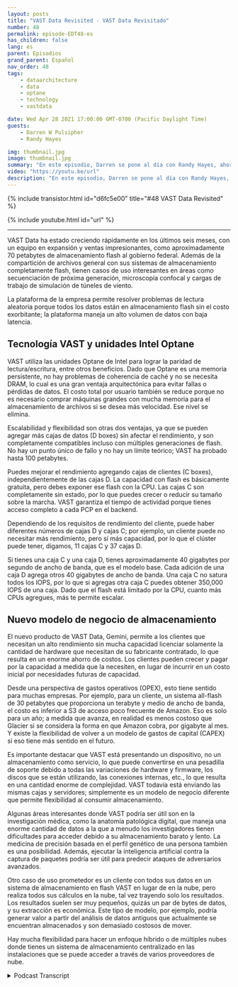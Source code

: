 ```yaml
---
layout: posts
title: "VAST Data Revisited - VAST Data Revisitado"
number: 48
permalink: episode-EDT48-es
has_children: false
lang: es
parent: Episodios
grand_parent: Español
nav_order: 48
tags:
    - dataarchitecture
    - data
    - optane
    - technology
    - vastdata

date: Wed Apr 28 2021 17:00:00 GMT-0700 (Pacific Daylight Time)
guests:
    - Darren W Pulsipher
    - Randy Hayes

img: thumbnail.jpg
image: thumbnail.jpg
summary: "En este episodio, Darren se pone al día con Randy Hayes, ahora VP de Ventas para el sector público de VAST Data, seis meses después de su última conversación para ver cómo les está yendo en la industria, qué hay de nuevo en VAST y casos de uso interesantes. Su nuevo producto, Gemini, ofrece un modelo de negocio de almacenamiento diferente."
video: "https://youtu.be/url"
description: "En este episodio, Darren se pone al día con Randy Hayes, ahora VP de Ventas para el sector público de VAST Data, seis meses después de su última conversación para ver cómo les está yendo en la industria, qué hay de nuevo en VAST y casos de uso interesantes. Su nuevo producto, Gemini, ofrece un modelo de negocio de almacenamiento diferente."
---
```


<div>
{% include transistor.html id="d6fc5e00" title="#48 VAST Data Revisited" %}

{% include youtube.html id="url" %}
</div>

---

VAST Data ha estado creciendo rápidamente en los últimos seis meses, con un equipo en expansión y ventas impresionantes, como aproximadamente 70 petabytes de almacenamiento flash al gobierno federal. Además de la compartición de archivos general con sus sistemas de almacenamiento completamente flash, tienen casos de uso interesantes en áreas como secuenciación de próxima generación, microscopía confocal y cargas de trabajo de simulación de túneles de viento.

La plataforma de la empresa permite resolver problemas de lectura aleatoria porque todos los datos están en almacenamiento flash sin el costo exorbitante; la plataforma maneja un alto volumen de datos con baja latencia.

## Tecnología VAST y unidades Intel Optane

VAST utiliza las unidades Optane de Intel para lograr la paridad de lectura/escritura, entre otros beneficios. Dado que Optane es una memoria persistente, no hay problemas de coherencia de caché y no se necesita DRAM, lo cual es una gran ventaja arquitectónica para evitar fallas o pérdidas de datos. El costo total por usuario también se reduce porque no es necesario comprar máquinas grandes con mucha memoria para el almacenamiento de archivos si se desea más velocidad. Ese nivel se elimina.

Escalabilidad y flexibilidad son otras dos ventajas, ya que se pueden agregar más cajas de datos (D boxes) sin afectar el rendimiento, y son completamente compatibles incluso con múltiples generaciones de flash. No hay un punto único de fallo y no hay un límite teórico; VAST ha probado hasta 100 petabytes.

Puedes mejorar el rendimiento agregando cajas de clientes (C boxes), independientemente de las cajas D. La capacidad con flash es básicamente gratuita, pero debes exponer ese flash con la CPU. Las cajas C son completamente sin estado, por lo que puedes crecer o reducir su tamaño sobre la marcha. VAST garantiza el tiempo de actividad porque tienes acceso completo a cada PCP en el backend.

Dependiendo de los requisitos de rendimiento del cliente, puede haber diferentes números de cajas D y cajas C; por ejemplo, un cliente puede no necesitar más rendimiento, pero sí más capacidad, por lo que el clúster puede tener, digamos, 11 cajas C y 37 cajas D.

Si tienes una caja C y una caja D, tienes aproximadamente 40 gigabytes por segundo de ancho de banda, que es el modelo base. Cada adición de una caja D agrega otros 40 gigabytes de ancho de banda. Una caja C no satura todos los IOPS, por lo que si agregas otra caja C puedes obtener 350,000 IOPS de una caja. Dado que el flash está limitado por la CPU, cuanto más CPUs agregues, más te permite escalar.

## Nuevo modelo de negocio de almacenamiento

El nuevo producto de VAST Data, Gemini, permite a los clientes que necesitan un alto rendimiento sin mucha capacidad licenciar solamente la cantidad de hardware que necesitan de su fabricante contratado, lo que resulta en un enorme ahorro de costos. Los clientes pueden crecer y pagar por la capacidad a medida que la necesiten, en lugar de incurrir en un costo inicial por necesidades futuras de capacidad.

Desde una perspectiva de gastos operativos (OPEX), esto tiene sentido para muchas empresas. Por ejemplo, para un cliente, un sistema all-flash de 30 petabytes que proporciona un terabyte y medio de ancho de banda, el costo es inferior a S3 de acceso poco frecuente de Amazon. Eso es solo para un año; a medida que avanza, en realidad es menos costoso que Glacier si se considera la forma en que Amazon cobra, por gigabyte al mes. Y existe la flexibilidad de volver a un modelo de gastos de capital (CAPEX) si eso tiene más sentido en el futuro.

Es importante destacar que VAST está presentando un dispositivo, no un almacenamiento como servicio, lo que puede convertirse en una pesadilla de soporte debido a todas las variaciones de hardware y firmware, los discos que se están utilizando, las conexiones internas, etc., lo que resulta en una cantidad enorme de complejidad. VAST todavía está enviando las mismas cajas y servidores; simplemente es un modelo de negocio diferente que permite flexibilidad al consumir almacenamiento.

Algunas áreas interesantes donde VAST podría ser útil son en la investigación médica, como la anatomía patológica digital, que maneja una enorme cantidad de datos a la que a menudo los investigadores tienen dificultades para acceder debido a su almacenamiento barato y lento. La medicina de precisión basada en el perfil genético de una persona también es una posibilidad. Además, ejecutar la inteligencia artificial contra la captura de paquetes podría ser útil para predecir ataques de adversarios avanzados.

Otro caso de uso prometedor es un cliente con todos sus datos en un sistema de almacenamiento en flash VAST en lugar de en la nube, pero realiza todos sus cálculos en la nube, tal vez trayendo solo los resultados. Los resultados suelen ser muy pequeños, quizás un par de bytes de datos, y su extracción es económica. Este tipo de modelo, por ejemplo, podría generar valor a partir del análisis de datos antiguos que actualmente se encuentran almacenados y son demasiado costosos de mover.

Hay mucha flexibilidad para hacer un enfoque híbrido o de múltiples nubes donde tienes un sistema de almacenamiento centralizado en las instalaciones que se puede acceder a través de varios proveedores de nube.



<details>
<summary> Podcast Transcript </summary>

<p></p>

</details>
